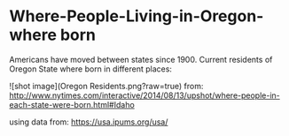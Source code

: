 # Where-People-Living-in-Oregon-where born
Americans have moved between states since 1900. Current residents of Oregon State where born in different places:

![shot image](Oregon Residents.png?raw=true)
from: http://www.nytimes.com/interactive/2014/08/13/upshot/where-people-in-each-state-were-born.html#Idaho

using data from: https://usa.ipums.org/usa/
